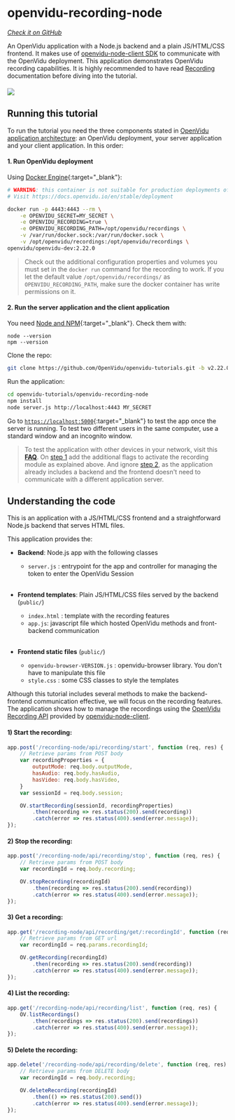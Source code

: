 # openvidu-recording-node

<a href="https://github.com/OpenVidu/openvidu-tutorials/tree/master/openvidu-recording-node" target="_blank"><i class="icon ion-social-github"> Check it on GitHub</i></a>

An OpenVidu application with a Node.js backend and a plain JS/HTML/CSS frontend. It makes use of [openvidu-node-client SDK](reference-docs/openvidu-node-client/) to communicate with the OpenVidu deployment. This application demonstrates OpenVidu recording capabilities. It is highly recommended to have read [Recording](advanced-features/recording/) documentation before diving into the tutorial.

<div class="row">
    <div class="pro-gallery" style="margin: 20px 0 15px 0">
        <a data-fancybox="gallery-pro1" data-type="image" class="fancybox-img" href="img/tutorials/openvidu-recording-node.png">
          <img class="img-responsive" style="margin: auto; max-height: 500px" src="img/tutorials/openvidu-recording-node.png"/>
        </a>
    </div>
</div>

## Running this tutorial

To run the tutorial you need the three components stated in [OpenVidu application architecture](developing-your-video-app/#openvidu-application-architecture): an OpenVidu deployment, your server application and your client application. In this order:

#### 1. Run OpenVidu deployment

Using [Docker Engine](https://docs.docker.com/engine/){:target="_blank"}:

```bash
# WARNING: this container is not suitable for production deployments of OpenVidu
# Visit https://docs.openvidu.io/en/stable/deployment

docker run -p 4443:4443 --rm \
    -e OPENVIDU_SECRET=MY_SECRET \
    -e OPENVIDU_RECORDING=true \
    -e OPENVIDU_RECORDING_PATH=/opt/openvidu/recordings \
    -v /var/run/docker.sock:/var/run/docker.sock \
    -v /opt/openvidu/recordings:/opt/openvidu/recordings \
openvidu/openvidu-dev:2.22.0
```

> Check out the additional configuration properties and volumes you must set in the `docker run` command for the recording to work. If you let the default value `/opt/openvidu/recordings/` as `OPENVIDU_RECORDING_PATH`, make sure the docker container has write permissions on it.

#### 2. Run the server application and the client application

You need [Node and NPM](https://docs.npmjs.com/downloading-and-installing-node-js-and-npm){:target="_blank"}. Check them with:

```
node --version
npm --version
```

Clone the repo:

```bash
git clone https://github.com/OpenVidu/openvidu-tutorials.git -b v2.22.0
```

Run the application:

```bash
cd openvidu-tutorials/openvidu-recording-node
npm install
node server.js http://localhost:4443 MY_SECRET
```

Go to [`https://localhost:5000`](https://localhost:5000){:target="_blank"} to test the app once the server is running. To test two different users in the same computer, use a standard window and an incognito window.

> To test the application with other devices in your network, visit this **[FAQ](troubleshooting/#3-test-applications-in-my-network-with-multiple-devices)**. On [step 1](troubleshooting/#1-set-the-openvidu-deployment-to-use-your-local-ip-and-other-configurations) add the additional flags to activate the recording module as explained above. And ignore [step 2](troubleshooting/#2-modify-the-application_server_url-of-the-client-application), as the application already includes a backend and the frontend doesn't need to communicate with a different application server.


## Understanding the code

This is an application with a JS/HTML/CSS frontend and a straightforward Node.js backend that serves HTML files.

This application provides the:

- **Backend**: Node.js app with the following classes
	- `server.js` : entrypoint for the app and controller for managing the token to enter the OpenVidu Session<br><br>

- **Frontend templates**: Plain JS/HTML/CSS files served by the backend (`public/`)
	- `index.html` : template with the recording features
	- `app.js`: javascript file which hosted OpenVidu methods and front-backend communication<br><br>

- **Frontend static files** (`public/`)
 	- `openvidu-browser-VERSION.js` : openvidu-browser library. You don't have to manipulate this file
	- `style.css` : some CSS classes to style the templates


Although this tutorial includes several methods to make the backend-frontend communication effective, we will focus on the recording features. The application shows how to manage the recordings using the [OpenVidu Recording API](reference-docs/REST-API/#the-recording-object) provided by [openvidu-node-client](reference-docs/openvidu-node-client/#manage-recordings).

#### 1) Start the recording:

```javascript
app.post('/recording-node/api/recording/start', function (req, res) {
	// Retrieve params from POST body
	var recordingProperties = {
		outputMode: req.body.outputMode,
		hasAudio: req.body.hasAudio,
		hasVideo: req.body.hasVideo,
	}
	var sessionId = req.body.session;

	OV.startRecording(sessionId, recordingProperties)
		.then(recording => res.status(200).send(recording))
		.catch(error => res.status(400).send(error.message));
});
```

#### 2) Stop the recording:

```javascript
app.post('/recording-node/api/recording/stop', function (req, res) {
    // Retrieve params from POST body
    var recordingId = req.body.recording;

    OV.stopRecording(recordingId)
        .then(recording => res.status(200).send(recording))
        .catch(error => res.status(400).send(error.message));
});
```

#### 3) Get a recording:

```javascript
app.get('/recording-node/api/recording/get/:recordingId', function (req, res) {
    // Retrieve params from GET url
    var recordingId = req.params.recordingId;

    OV.getRecording(recordingId)
        .then(recording => res.status(200).send(recording))
        .catch(error => res.status(400).send(error.message));
});
```


#### 4) List the recording:

```javascript
app.get('/recording-node/api/recording/list', function (req, res) {
    OV.listRecordings()
        .then(recordings => res.status(200).send(recordings))
        .catch(error => res.status(400).send(error.message));
});
```

#### 5) Delete the recording:

```javascript
app.delete('/recording-node/api/recording/delete', function (req, res) {
    // Retrieve params from DELETE body
    var recordingId = req.body.recording;

    OV.deleteRecording(recordingId)
        .then(() => res.status(200).send())
        .catch(error => res.status(400).send(error.message));
});
```

<link rel="stylesheet" href="https://cdnjs.cloudflare.com/ajax/libs/fancybox/3.1.20/jquery.fancybox.min.css" />
<script src="https://cdnjs.cloudflare.com/ajax/libs/fancybox/3.1.20/jquery.fancybox.min.js"></script>
<script type='text/javascript' src='js/fancybox-setup.js'></script>